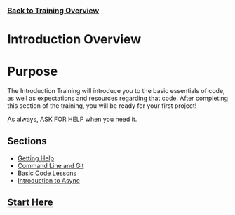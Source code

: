 ### [Back to Training Overview](../)

# Introduction Overview

# Purpose

The Introduction Training will introduce you to the basic essentials of code, as well as expectations and resources regarding that code.
After completing this section of the training, you will be ready for your first project!

As always, ASK FOR HELP when you need it.

## Sections

- [Getting Help](./1.%20gettingHelp.md)
- [Command Line and Git](./2.%20codingSetup.md)
- [Basic Code Lessons](./3.%20codingBasics.md)
- [Introduction to Async](./4.%20asyncIntro.md)

## [Start Here](./1.%20gettingHelp.md)